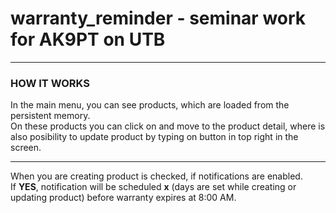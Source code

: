 # warranty_reminder - seminar work for **AK9PT on UTB**

---

### HOW IT WORKS

In the main menu, you can see products, which are loaded from the persistent memory.  
On these products you can click on and move to the product detail, where is also posibility to update product by typing on button in top right in the screen.  

---

When you are creating product is checked, if notifications are enabled.  
If **YES**, notification will be scheduled **x** (days are set while creating or updating product) before warranty expires at 8:00 AM.

